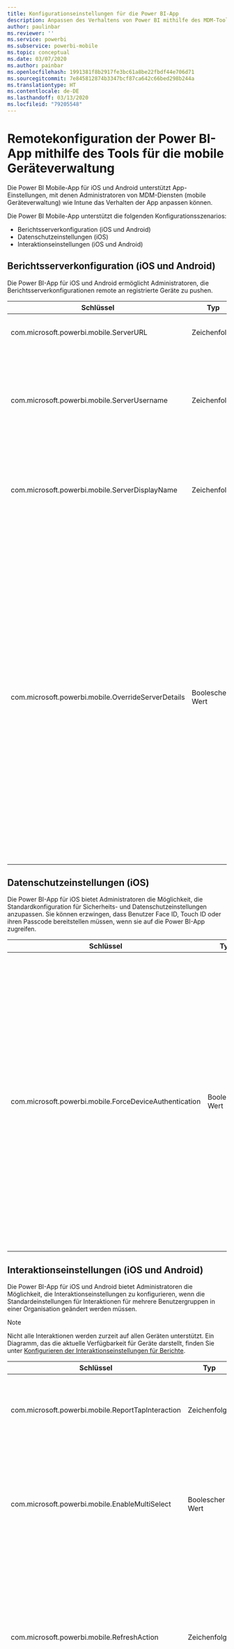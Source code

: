 ```yaml
---
title: Konfigurationseinstellungen für die Power BI-App
description: Anpassen des Verhaltens von Power BI mithilfe des MDM-Tools
author: paulinbar
ms.reviewer: ''
ms.service: powerbi
ms.subservice: powerbi-mobile
ms.topic: conceptual
ms.date: 03/07/2020
ms.author: painbar
ms.openlocfilehash: 1991381f8b2917fe3bc61a8be22fbdf44e706d71
ms.sourcegitcommit: 7e845812874b3347bcf87ca642c66bed298b244a
ms.translationtype: HT
ms.contentlocale: de-DE
ms.lasthandoff: 03/13/2020
ms.locfileid: "79205548"
---
```

# <a name="remotely-configure-power-bi-app-using-mobile-device-management-mdm-tool"></a>Remotekonfiguration der Power BI-App mithilfe des Tools für die mobile Geräteverwaltung

Die Power BI Mobile-App für iOS und Android unterstützt App-Einstellungen, mit denen Administratoren von MDM-Diensten (mobile Geräteverwaltung) wie Intune das Verhalten der App anpassen können.

Die Power BI Mobile-App unterstützt die folgenden Konfigurationsszenarios:

* Berichtsserverkonfiguration (iOS und Android)
* Datenschutzeinstellungen (iOS)
* Interaktionseinstellungen (iOS und Android)

## <a name="report-server-configuration-ios-and-android"></a>Berichtsserverkonfiguration (iOS und Android)

Die Power BI-App für iOS und Android ermöglicht Administratoren, die Berichtsserverkonfigurationen remote an registrierte Geräte zu pushen.

| Schlüssel | Typ | Beschreibung |
|---|---|---|
| com.microsoft.powerbi.mobile.ServerURL | Zeichenfolge | Berichtsserver-URL<br><br>Muss mit http/https beginnen.|
| com.microsoft.powerbi.mobile.ServerUsername | Zeichenfolge | [Optional]<br><br>Der Benutzername, der zum Verbinden des Servers verwendet wird.<br><br>Wenn keiner vorhanden ist, fordert die App den Benutzer auf, den Benutzernamen für die Verbindung einzugeben.|
| com.microsoft.powerbi.mobile.ServerDisplayName | Zeichenfolge | [Optional]<br><br>Der Standardwert ist „Berichtsserver“.<br><br>Ein Anzeigename, der in der App zur Darstellung des Servers verwendet wird. |
| com.microsoft.powerbi.mobile.OverrideServerDetails | Boolescher Wert | [Optional]<br><br>Der Standardwert ist TRUE. Wenn der Wert TRUE festgelegt ist, werden sämtliche Berichtsserverdefinitionen überschrieben, die möglicherweise bereits auf dem mobilen Gerät gespeichert sind. Alle Server, die bereits konfiguriert wurden, werden gelöscht. Wenn die Außerkraftsetzung auf TRUE festgelegt ist, wird dadurch auch verhindert, dass der Benutzer diese Konfiguration entfernt.<br><br>Bei FALSE werden die mithilfe von Push übertragenen Werte hinzugefügt, und vorhandene Einstellungen werden beibehalten. Wenn dieselbe Server-URL bereits in der mobilen App konfiguriert ist, werden keine Änderungen an der Konfiguration durch die App vorgenommen. Die App fordert den Benutzer nicht dazu auf, für denselben Server noch mal eine Authentifizierung durchzuführen. |

## <a name="data-protection-settings-ios"></a>Datenschutzeinstellungen (iOS)

Die Power BI-App für iOS bietet Administratoren die Möglichkeit, die Standardkonfiguration für Sicherheits- und Datenschutzeinstellungen anzupassen. Sie können erzwingen, dass Benutzer Face ID, Touch ID oder ihren Passcode bereitstellen müssen, wenn sie auf die Power BI-App zugreifen.

| Schlüssel | Typ | Beschreibung |
|---|---|---|
| com.microsoft.powerbi.mobile.ForceDeviceAuthentication | Boolescher Wert | Der Standardwert ist FALSE. <br><br>Biometrische Methoden wie TouchID oder FaceID können für den Zugriff von Benutzern auf die App auf ihrem Gerät erforderlich sein. Wenn dies der Fall ist, werden biometrische Methoden zusätzlich zur Authentifizierung verwendet.<br><br>Microsoft empfiehlt bei Verwendung von App-Schutzrichtlinien das Deaktivieren dieser Einstellung, um zwei Aufforderungen hinsichtlich des Zugriffs zu verhindern. |

## <a name="interaction-settings-ios-and-android"></a>Interaktionseinstellungen (iOS und Android)

Die Power BI-App für iOS und Android bietet Administratoren die Möglichkeit, die Interaktionseinstellungen zu konfigurieren, wenn die Standardeinstellungen für Interaktionen für mehrere Benutzergruppen in einer Organisation geändert werden müssen.

>[!NOTE]
>Nicht alle Interaktionen werden zurzeit auf allen Geräten unterstützt. Ein Diagramm, das die aktuelle Verfügbarkeit für Geräte darstellt, finden Sie unter [Konfigurieren der Interaktionseinstellungen für Berichte](mobile-app-interaction-settings.md).

| Schlüssel | Typ | Werte | Beschreibung |
|---|---|---|---|
| com.microsoft.powerbi.mobile.ReportTapInteraction | Zeichenfolge |  <nobr>single-tap</nobr> (einfaches Tippen)<br><nobr>double-tap</nobr> (Doppeltippen) | Konfiguriert, ob durch Tippen auf ein Visual auch ein Datenpunkt ausgewählt wird. |
| com.microsoft.powerbi.mobile.EnableMultiSelect | Boolescher Wert |  <nobr>Wahr</nobr><br><nobr>False</nobr> | Konfiguriert, ob durch das Tippen auf einen Datenpunkt die aktuelle Auswahl ersetzt oder der Tipp zur aktuellen Auswahl hinzugefügt wird. |
| com.microsoft.powerbi.mobile.RefreshAction | Zeichenfolge |  <nobr>pull-to-refresh</nobr> (Zum Aktualisieren nach unten ziehen)<br>aus. | Konfiguriert, ob dem Benutzer eine Schaltfläche zum Aktualisieren des Berichts zur Verfügung gestellt wird oder ob er das Feature „Zum Aktualisieren nach unten ziehen“ verwenden soll. |
| com.microsoft.powerbi.mobile.FooterAppearance | Zeichenfolge |  docked (gedockt)<br>dynamisch | Konfiguriert, ob die Fußzeile des Berichts am unteren Rand angedockt oder automatisch ausgeblendet wird. |

## <a name="deploying-app-configuration-settings"></a>Bereitstellen von App-Konfigurationseinstellungen

Im folgenden werden die Schritte zum Erstellen einer App-Konfigurationsrichtlinie aufgeführt. Sobald Sie die Konfigurationsrichtlinie erstellt haben, können Sie ihre Einstellungen Benutzergruppen zuweisen.

1. Verbinden Sie Ihr MDM-Tool.
2. Erstellen Sie einen Namen und eine neue Richtlinie für die App-Konfiguration.
3. Wählen Sie aus, an welchen Benutzer diese Richtlinie für die App-Konfiguration verteilt wird.
4. Erstellen Sie Schlüssel-Wert-Paare für die Einstellung, die Sie mithilfe von Push an Ihre Benutzer übertragen möchten.

Mithilfe des Intune-Portals können Administratoren diese Einstellungen ganz einfach über App-Konfigurationsrichtlinien in der Power BI-App bereitstellen. Dabei werden alle MDM-Anbieter unterstützt. Wenn Sie nicht Intune verwenden, finden Sie Informationen zum Bereitstellen dieser Einstellungen in der MDM-Dokumentation.

## <a name="next-steps"></a>Nächste Schritte

* Laden Sie die Power BI Mobile-App aus dem [App Store](https://apps.apple.com/app/microsoft-power-bi/id929738808) oder aus [Google Play](https://play.google.com/store/apps/details?id=com.microsoft.powerbim&amp;amp;clcid=0x409) herunter.
* Folgen Sie [@MSPowerBI auf Twitter](https://twitter.com/MSPowerBI)
* Werden Sie Teil der [Power BI-Community](https://community.powerbi.com/), um sich mit den Mitgliedern auszutauschen
